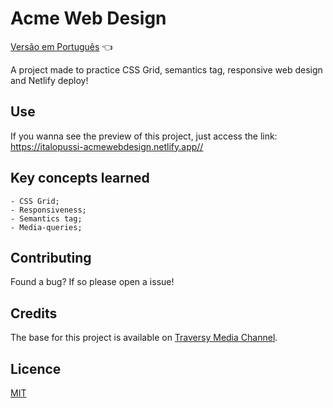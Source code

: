 # Acme Web Design

<a href="https://github.com/ItaloPussi/WebProjects/tree/master/acmeWebDesign/readme.pt.md">Versão em Português</a> 👈

A project made to practice CSS Grid, semantics tag, responsive web design and Netlify deploy!

## Use
If you wanna see the preview of this project, just access the link:
<a href="https://italopussi-acmewebdesign.netlify.app/" target="_blank"> https://italopussi-acmewebdesign.netlify.app//</a>

## Key concepts learned
	- CSS Grid;
    - Responsiveness;
    - Semantics tag;
    - Media-queries;

## Contributing
Found a bug? If so please open a issue!

## Credits
The base for this project is available on <a href="https://www.youtube.com/watch?v=Wm6CUkswsNw" target="_blank">Traversy Media Channel</a>.

## Licence
[MIT](https://choosealicense.com/licenses/mit/)
